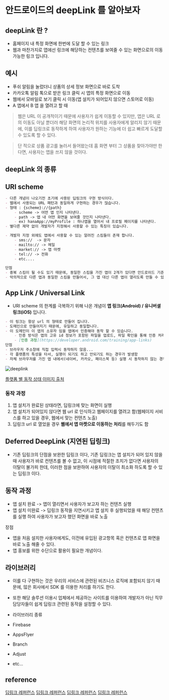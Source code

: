 # 안드로이드의 deepLink 를 알아보자

## deepLink 란 ?
- 홈페이지 내 특정 화면에 한번에 도달 할 수 있는 링크
- 웹과 마찬가지로 앱에선 링크에 해당하는 컨텐츠를 보여줄 수 있는 화면으로의 이동 가능한 링크 입니다.

## 예시
- 푸쉬 알림을 눌렀더니 상품의 상세 정보 화면으로 바로 도착
- 카카오톡 알림 톡으로 받은 링크 클릭 시 앱의 특정 화면으로 이동
- 웹에서 모바일로 보기 클릭 시 이동(앱 설치가 되어있지 않으면 스토어로 이동)
- A 앱에서 B 앱 을 열려고 할 때

> 웹은 URL 이 공개적이기 때문에 사용자가 쉽게 이동할 수 있지만, 앱은 URL 로의 이동도 아닐 뿐더러 해당 화면의 논리적 위치를 사용자에게 알리지 않기 때문에,
이를 딥링크로 동작하게 하여 사용자가 원하는 기능에 더 쉽고 빠르게 도달할 수 있도록 할 수 있다.

> 단 적으로 상품 광고를 눌러서 들어왔는데 홈 화면 부터 그 상품을 찾아가야만 한다면, 사용자는 앱을 쓰지 않을 것이다.

## deepLink 의 종류

## URI scheme
```markdown
- 다른 개념이 나오기전 초기에 사용된 딥링크의 구현 방식이다. 
- 웹에서 사용되는 URL 패턴과 동일하게 구현하는 경우가 많습니다.
- 형태 : {scheme}://{path} 
    - scheme -> 어떤 앱 인지 나타낸다.
    - path -> 앱 내 어떤 화면을 보여줄 것인지 나타낸다.
    - ex) hanaApp://myProfile : 하나앱을 열어서 내 프로필 페이지를 나타낸다.
- 별다른 제약 없이 개발자가 지정해서 사용할 수 있는 특징이 있습니다.

- 개발자 지정 외에도 앱에서 사용할 수 있는 알려진 스킴들이 존재 합니다.
    - sms://  -> 문자
    - mailto:// -> 메일
    - market:// -> 앱 마켓
    - tel:// -> 전화
    - etc....

단점
- 중복 스킴이 될 수도 있기 때문에, 동일한 스킴을 가진 앱이 2개가 있다면 안드로이드 기준 어떤 앱으로 열 것인지 선택할 수 있는 창을 노출 합니다.
- 악의적으로 다른 앱과 동일한 스킴을 만들어서, 그 앱 대신 다른 앱이 열리도록 만들 수 있습니다.
```
## App Link / Universal Link
- URI scheme 의 한계를 극복하기 위해 나온 개념이 **앱 링크(Android) / 유니버셜 링크(iOS)** 입니다.
```markdown
- 이 링크는 항상 url 의 형태로 만들어 집니다.
- 도메인으로 만들어지기 때문에, 유일하고 동일합니다.
- 이 도메인이 이 앱의 소유자 임을 앱에서 인증해야 동작 할 수 있습니다.
    - 인증 방식은 앱의 고유 id 정보가 포함된 파일을 업로드, 파일 확인을 통해 인증 처리하는 방식으로 이뤄집니다.
    - [인증 과정](https://developer.android.com/training/app-links)
단점
- 브라우저 주소창에 직접 입력시 동작하지 않음...
- 각 플랫폼의 특성을 타서, 실행이 되기도 하고 안되기도 하는 경우가 발생함
- 자체 브라우저를 가진 앱 내에서(네이버, 카카오, 페이스북 등) 실행 시 동작하지 않는 경우도 있음
```
![deeplink](https://user-images.githubusercontent.com/49216939/180648746-c6f52a98-a878-4d20-9a9a-773821897b11.png)

[플랫폼 별 동작 상태 이미지 출처](https://medium.com/prnd/%EB%94%A5%EB%A7%81%ED%81%AC%EC%9D%98-%EB%AA%A8%EB%93%A0%EA%B2%83-feat-app-link-universal-link-deferred-deeplink-61d6cf63a0a5)

### 동작 과정
1. 앱 설치가 완료된 상태라면, 딥링크에 맞는 화면이 실행
2. 앱 설치가 되어있지 않다면 웹 url 로 인식하고 웹페이지를 열려고 함(웹페이지 서비스를 하고 있을 경우, 웹에서 맞는 컨텐츠 노출)
3. 딥링크 url 로 열었을 경우 **웹에서 앱 마켓으로 이동하는 처리**를 해두기도 함


## Deferred DeepLink (지연된 딥링크)
- 기존 딥링크의 단점을 보완한 딥링크 이다, 기존 딥링크는 앱 설치가 되어 있지 않을 때 사용자가 바로 컨텐츠를 볼 수 없고, 이 시점에 적절한 조치가 없다면
  사용자의 이탈이 불가피 한데, 이러한 점을 보완하여 사용자의 이탈이 최소화 하도록 할 수 있는 딥링크 이다.
  
## 동작 과정 
- 앱 설치 완료 -> 앱이 열리면서 사용자가 보고자 하는 컨텐츠 실행
- 앱 설치 미완료 -> 딥링크 동작을 지연시키고 앱 설치 후 실행되었을 때 해당 컨텐츠를 실행 하여 사용자가 보고자 했던 화면을 바로 노출

장점
- 앱을 처음 설치한 사용자에게도, 이전에 유입된 광고항목 혹은 컨텐츠로 앱 화면을 바로 노출 해줄 수 있다.
- 앱 홍보를 위한 수단으로 활용이 필요한 개념이다.

## 라이브러리
- 이를 다 구현하는 것은 우리의 서비스에 관련된 비즈니스 로직에 포함되지 않기 때문에, 많은 회사에서 SDK 를 이용한 처리를 하기도 한다.
- 또한 해당 솔루션 이용시 업체에서 제공하는 사이트를 이용하여 개발자가 아닌 직무 담당자들이 쉽게 딥링크 관련된 동작을 설정할 수 있다.

- 라이브러리 종류
- Firebase
- AppsFlyer
- Branch
- Adjust
- etc...

## reference
[딥링크 레퍼런스](https://help.dfinery.io/hc/ko/articles/360039757433-%EB%94%A5%EB%A7%81%ED%81%AC-Deeplink-URI%EC%8A%A4%ED%82%B4-%EC%9C%A0%EB%8B%88%EB%B2%84%EC%85%9C-%EB%A7%81%ED%81%AC-%EC%95%B1%EB%A7%81%ED%81%AC-%EA%B5%AC%EB%B6%84%EA%B3%BC-%EC%9D%B4%ED%95%B4)
[딥링크 레퍼런스](https://jaeryo2357.tistory.com/84)
[딥링크 레퍼런스](https://jaeryo2357.tistory.com/88?category=885349)
[딥링크 레퍼런스](https://medium.com/prnd/%EB%94%A5%EB%A7%81%ED%81%AC%EC%9D%98-%EB%AA%A8%EB%93%A0%EA%B2%83-feat-app-link-universal-link-deferred-deeplink-61d6cf63a0a5)